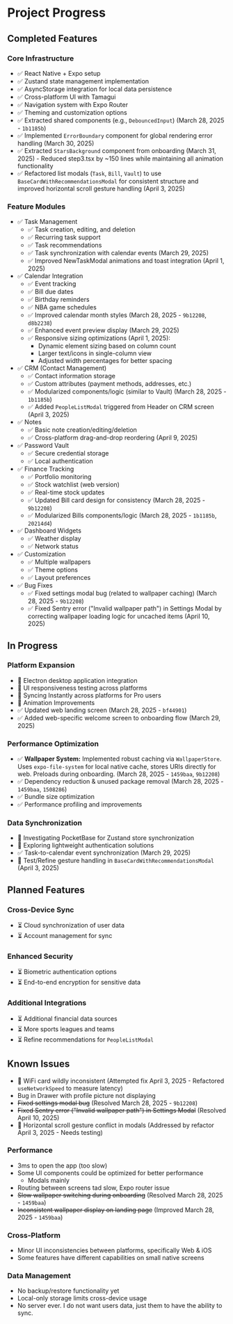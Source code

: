 # Project Progress

## Completed Features

### Core Infrastructure
- ✅ React Native + Expo setup
- ✅ Zustand state management implementation
- ✅ AsyncStorage integration for local data persistence
- ✅ Cross-platform UI with Tamagui
- ✅ Navigation system with Expo Router
- ✅ Theming and customization options
- ✅ Extracted shared components (e.g., `DebouncedInput`) (March 28, 2025 - `1b1185b`)
- ✅ Implemented `ErrorBoundary` component for global rendering error handling (March 30, 2025)
- ✅ Extracted `StarsBackground` component from onboarding (March 31, 2025) - Reduced step3.tsx by ~150 lines while maintaining all animation functionality
- ✅ Refactored list modals (`Task`, `Bill`, `Vault`) to use `BaseCardWithRecommendationsModal` for consistent structure and improved horizontal scroll gesture handling (April 3, 2025)

### Feature Modules
- ✅ Task Management
  - ✅ Task creation, editing, and deletion
  - ✅ Recurring task support
  - ✅ Task recommendations
  - ✅ Task synchronization with calendar events (March 29, 2025)
  - ✅ Improved NewTaskModal animations and toast integration (April 1, 2025)
- ✅ Calendar Integration
  - ✅ Event tracking
  - ✅ Bill due dates
  - ✅ Birthday reminders
  - ✅ NBA game schedules
  - ✅ Improved calendar month styles (March 28, 2025 - `9b12208`, `d8b2238`)
  - ✅ Enhanced event preview display (March 29, 2025)
  - ✅ Responsive sizing optimizations (April 1, 2025):
    - Dynamic element sizing based on column count
    - Larger text/icons in single-column view
    - Adjusted width percentages for better spacing
- ✅ CRM (Contact Management)
  - ✅ Contact information storage
  - ✅ Custom attributes (payment methods, addresses, etc.)
  - ✅ Modularized components/logic (similar to Vault) (March 28, 2025 - `1b1185b`)
  - ✅ Added `PeopleListModal` triggered from Header on CRM screen (April 3, 2025)
- ✅ Notes
  - ✅ Basic note creation/editing/deletion
  - ✅ Cross-platform drag-and-drop reordering (April 9, 2025)
- ✅ Password Vault
  - ✅ Secure credential storage
  - ✅ Local authentication
- ✅ Finance Tracking
  - ✅ Portfolio monitoring
  - ✅ Stock watchlist (web version)
  - ✅ Real-time stock updates
  - ✅ Updated Bill card design for consistency (March 28, 2025 - `9b12208`)
  - ✅ Modularized Bills components/logic (March 28, 2025 - `1b1185b`, `20214d4`)
- ✅ Dashboard Widgets
  - ✅ Weather display
  - ✅ Network status
- ✅ Customization
  - ✅ Multiple wallpapers
  - ✅ Theme options
  - ✅ Layout preferences
- ✅ Bug Fixes
  - ✅ Fixed settings modal bug (related to wallpaper caching) (March 28, 2025 - `9b12208`)
  - ✅ Fixed Sentry error ("Invalid wallpaper path") in Settings Modal by correcting wallpaper loading logic for uncached items (April 10, 2025)

## In Progress

### Platform Expansion
- 🔄 Electron desktop application integration
- 🔄 UI responsiveness testing across platforms
- 🔄 Syncing Instantly across platforms for Pro users
- 🔄 Animation Improvements
- ✅ Updated web landing screen (March 28, 2025 - `bf44901`)
- ✅ Added web-specific welcome screen to onboarding flow (March 29, 2025)

### Performance Optimization
- ✅ **Wallpaper System:** Implemented robust caching via `WallpaperStore`. Uses `expo-file-system` for local native cache, stores URIs directly for web. Preloads during onboarding. (March 28, 2025 - `1459baa`, `9b12208`)
- ✅ Dependency reduction & unused package removal (March 28, 2025 - `1459baa`, `1508286`)
- ✅  Bundle size optimization
- ✅ Performance profiling and improvements 

### Data Synchronization
- 🔄 Investigating PocketBase for Zustand store synchronization
- 🔄 Exploring lightweight authentication solutions
- ✅ Task-to-calendar event synchronization (March 29, 2025)
- 🔄 Test/Refine gesture handling in `BaseCardWithRecommendationsModal` (April 3, 2025)

## Planned Features

### Cross-Device Sync
- ⏳ Cloud synchronization of user data
- ⏳ Account management for sync

### Enhanced Security
- ⏳ Biometric authentication options
- ⏳ End-to-end encryption for sensitive data

### Additional Integrations
- ⏳ Additional financial data sources
- ⏳ More sports leagues and teams
- ⏳ Refine recommendations for `PeopleListModal`

## Known Issues
- 🔄 WiFi card wildly inconsistent (Attempted fix April 3, 2025 - Refactored `useNetworkSpeed` to measure latency)
- Bug in Drawer with profile picture not displaying
- ~~Fixed settings modal bug~~ (Resolved March 28, 2025 - `9b12208`)
- ~~Fixed Sentry error ("Invalid wallpaper path") in Settings Modal~~ (Resolved April 10, 2025)
- 🔄 Horizontal scroll gesture conflict in modals (Addressed by refactor April 3, 2025 - Needs testing)

### Performance
- 3ms to open the app (too slow)
- Some UI components could be optimized for better performance
  - Modals mainly
- Routing between screens tad slow, Expo router issue
- ~~Slow wallpaper switching during onboarding~~ (Resolved March 28, 2025 - `1459baa`)
- ~~Inconsistent wallpaper display on landing page~~ (Improved March 28, 2025 - `1459baa`)

### Cross-Platform
- Minor UI inconsistencies between platforms, specifically Web & iOS
- Some features have different capabilities on small native screens

### Data Management
- No backup/restore functionality yet
- Local-only storage limits cross-device usage
- No server ever. I do not want users data, just them to have the ability to sync.

